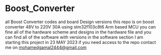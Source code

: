# Boost_Converter
all Boost Converter codes and board Design versions
this repo is on boost converter 48V to 220V 30A using stm32f103c8t6 Arm based MCU 
you can fine all of the hardware scheme and designs in the hardware file and you can find all of the software with versions in the software section
I am starting this project in 23 MAY 2023 
if you need access to the repo contact me on mohamedgamal2444@gmail.com

